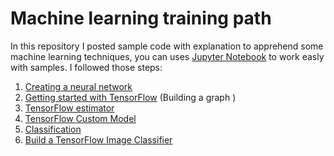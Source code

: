 # Machine learning training path
In this repository I posted sample code with explanation to apprehend some machine learning techniques, you can uses [Jupyter Notebook](http://jupyter.org) to work easly with samples.
I followed those steps:
1.  [Creating a neural network](neural_network.py)
2.	[Getting started with TensorFlow](get_started_tf.ipynb) (Building a graph )
3.	[TensorFlow estimator](/tensorflow_estimator.ipynb)
4.	[TensorFlow Custom Model](tf_custom_model.ipynb)
5.	[Classification](classification_demo.ipynb)
5.	[Build a TensorFlow Image Classifier](image_classifier.ipynb)

